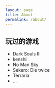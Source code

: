 ```yaml
---
layout: page
title: About
permalink: /about/
---
```


## 玩过的游戏

* Dark Souls III
* kenshi
* No Man Sky
* Sekero: Die twice
* Terraria
* ...
